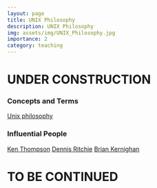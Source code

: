 ```yaml
---
layout: page
title: UNIX Philosophy
description: UNIX Philosophy
img: assets/img/UNIX_Philosophy.jpg
importance: 2
category: teaching
---
```


# UNDER CONSTRUCTION
### Concepts and Terms
[Unix philosophy](https://en.wikipedia.org/wiki/Unix_philosophy)

### Influential People
[Ken Thompson](https://en.wikipedia.org/wiki/Ken_Thompson)
[Dennis Ritchie](https://en.wikipedia.org/wiki/Dennis_Ritchie)
[Brian Kernighan](https://en.wikipedia.org/wiki/Brian_Kernighan)
# TO BE CONTINUED
